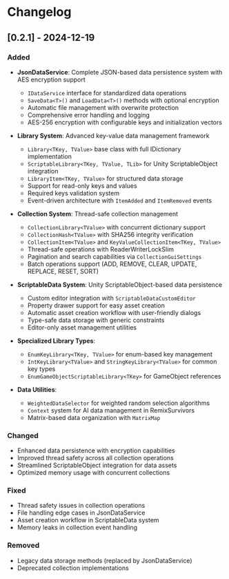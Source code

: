 # Changelog

## [0.2.1] - 2024-12-19
### Added
- **JsonDataService**: Complete JSON-based data persistence system with AES encryption support
  - `IDataService` interface for standardized data operations
  - `SaveData<T>()` and `LoadData<T>()` methods with optional encryption
  - Automatic file management with overwrite protection
  - Comprehensive error handling and logging
  - AES-256 encryption with configurable keys and initialization vectors

- **Library System**: Advanced key-value data management framework
  - `Library<TKey, TValue>` base class with full IDictionary implementation
  - `ScriptableLibrary<TKey, TValue, TLib>` for Unity ScriptableObject integration
  - `LibraryItem<TKey, TValue>` for structured data storage
  - Support for read-only keys and values
  - Required keys validation system
  - Event-driven architecture with `ItemAdded` and `ItemRemoved` events

- **Collection System**: Thread-safe collection management
  - `CollectionLibrary<TValue>` with concurrent dictionary support
  - `CollectionHash<TValue>` with SHA256 integrity verification
  - `CollectionItem<TValue>` and `KeyValueCollectionItem<TKey, TValue>`
  - Thread-safe operations with ReaderWriterLockSlim
  - Pagination and search capabilities via `CollectionGuiSettings`
  - Batch operations support (ADD, REMOVE, CLEAR, UPDATE, REPLACE, RESET, SORT)

- **ScriptableData System**: Unity ScriptableObject-based data persistence
  - Custom editor integration with `ScriptableDataCustomEditor`
  - Property drawer support for easy asset creation
  - Automatic asset creation workflow with user-friendly dialogs
  - Type-safe data storage with generic constraints
  - Editor-only asset management utilities

- **Specialized Library Types**:
  - `EnumKeyLibrary<TKey, TValue>` for enum-based key management
  - `IntKeyLibrary<TValue>` and `StringKeyLibrary<TValue>` for common key types
  - `EnumGameObjectScriptableLibrary<TKey>` for GameObject references

- **Data Utilities**:
  - `WeightedDataSelector` for weighted random selection algorithms
  - `Context` system for AI data management in RemixSurvivors
  - Matrix-based data organization with `MatrixMap`

### Changed
- Enhanced data persistence with encryption capabilities
- Improved thread safety across all collection operations
- Streamlined ScriptableObject integration for data assets
- Optimized memory usage with concurrent collections

### Fixed
- Thread safety issues in collection operations
- File handling edge cases in JsonDataService
- Asset creation workflow in ScriptableData system
- Memory leaks in collection event handling

### Removed
- Legacy data storage methods (replaced by JsonDataService)
- Deprecated collection implementations